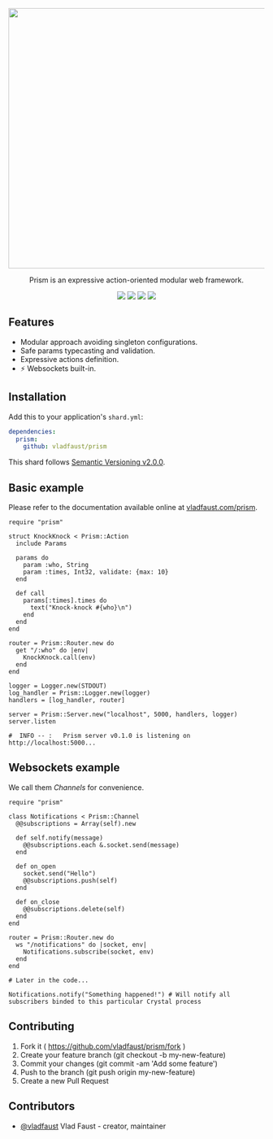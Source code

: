<p align="center">
   <img src="https://user-images.githubusercontent.com/7955682/34328806-bc11f268-e8fa-11e7-9c7d-2c852578546f.png" width="512" />
</p>
<p align="center">
   Prism is an expressive action-oriented modular web framework.
</p>
<p align="center">
   <a href="https://crystal-lang.org/">
      <img src="https://img.shields.io/badge/built%20with-crystal-000000.svg?style=flat-square" /></a>
   <a href="https://travis-ci.org/vladfaust/prism">
      <img src="https://img.shields.io/travis/vladfaust/prism/master.svg?style=flat-square" /></a>
   <a href="https://vladfaust.com/prism">
      <img src="https://img.shields.io/badge/docs-available-brightgreen.svg?style=flat-square" /></a>
   <a href="https://github.com/vladfaust/prism/releases">
      <img src="https://img.shields.io/github/release/vladfaust/prism.svg?style=flat-square" /></a>
</p>

## Features

- Modular approach avoiding singleton configurations.
- Safe params typecasting and validation.
- Expressive actions definition.
- ⚡️ Websockets built-in.

## Installation

Add this to your application's `shard.yml`:

```yaml
dependencies:
  prism:
    github: vladfaust/prism
```

This shard follows [Semantic Versioning v2.0.0](http://semver.org/).

## Basic example

Please refer to the documentation available online at [vladfaust.com/prism](https://vladfaust.com/prism).

```crystal
require "prism"

struct KnockKnock < Prism::Action
  include Params

  params do
    param :who, String
    param :times, Int32, validate: {max: 10}
  end

  def call
    params[:times].times do
      text("Knock-knock #{who}\n")
    end
  end
end

router = Prism::Router.new do
  get "/:who" do |env|
    KnockKnock.call(env)
  end
end

logger = Logger.new(STDOUT)
log_handler = Prism::Logger.new(logger)
handlers = [log_handler, router]

server = Prism::Server.new("localhost", 5000, handlers, logger)
server.listen

#  INFO -- :   Prism server v0.1.0 is listening on http://localhost:5000...
```

## Websockets example

We call them *Channels* for convenience.

```crystal
require "prism"

class Notifications < Prism::Channel
  @@subscriptions = Array(self).new

  def self.notify(message)
    @@subscriptions.each &.socket.send(message)
  end

  def on_open
    socket.send("Hello")
    @@subscriptions.push(self)
  end

  def on_close
    @@subscriptions.delete(self)
  end
end

router = Prism::Router.new do
  ws "/notifications" do |socket, env|
    Notifications.subscribe(socket, env)
  end
end

# Later in the code...

Notifications.notify("Something happened!") # Will notify all subscribers binded to this particular Crystal process
```

## Contributing

1. Fork it ( https://github.com/vladfaust/prism/fork )
2. Create your feature branch (git checkout -b my-new-feature)
3. Commit your changes (git commit -am 'Add some feature')
4. Push to the branch (git push origin my-new-feature)
5. Create a new Pull Request

## Contributors

- [@vladfaust](https://github.com/vladfaust) Vlad Faust - creator, maintainer
